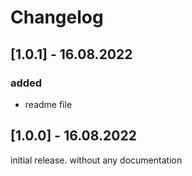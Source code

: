 # Changelog 

## [1.0.1] - 16.08.2022

### added
- readme file

## [1.0.0] - 16.08.2022 

initial release. without any documentation